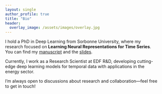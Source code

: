 ```yaml
---
layout: single
author_profile: true
title: "Bio"
header:
  overlay_image: /assets/images/overlay.jpg
---
```


I hold a PhD in Deep Learning from Sorbonne University, where my research focused on **Learning Neural Representations for Time Series**. You can find my [manuscript](https://theses.hal.science/tel-04747432/file/143669_LE_NAOUR_2024_archivage.pdf) and the [slides](http://etiennelnr.github.io/assets/files/PhD_defense.pdf).

Currently, I work as a Research Scientist at EDF R&D, developing cutting-edge deep learning models for temporal data with applications in the energy sector. 

I’m always open to discussions about research and collaboration—feel free to get in touch!
